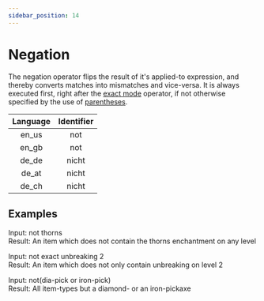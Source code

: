 ```yaml
---
sidebar_position: 14
---
```


# Negation

The negation operator flips the result of it's applied-to expression, and thereby converts matches into mismatches and vice-versa. It is always executed first, right after the [exact mode](exact-mode.md) operator, if not otherwise specified by the use of [parentheses](parentheses.md).

| Language | Identifier |
|:--------:|:----------:|
| en_us | not |
| en_gb | not |
| de_de | nicht |
| de_at | nicht |
| de_ch | nicht |

## Examples

Input: not thorns\
Result: An item which does not contain the thorns enchantment on any level

Input: not exact unbreaking 2\
Result: An item which does not only contain unbreaking on level 2

Input: not(dia-pick or iron-pick)\
Result: All item-types but a diamond- or an iron-pickaxe